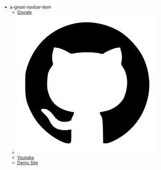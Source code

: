 - a-great-navbar-item
  - [Google](https://google.com)
  - [![Github](contents/github-logo.svg)](https://github.com)
  - [Youtube](https://youtube.com)
  - [Demo Site](https://example.com)
